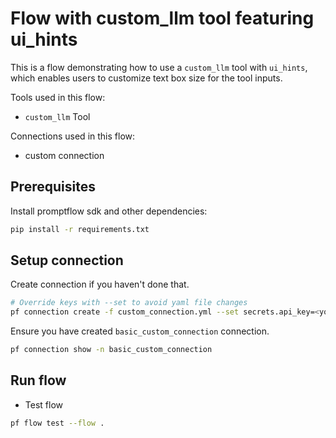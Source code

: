 # Flow with custom_llm tool featuring ui_hints
This is a flow demonstrating how to use a `custom_llm` tool with `ui_hints`, which enables users to customize text box size for the tool inputs.

Tools used in this flow:
- `custom_llm` Tool

Connections used in this flow:
- custom connection

## Prerequisites

Install promptflow sdk and other dependencies:
```bash
pip install -r requirements.txt
```

## Setup connection
Create connection if you haven't done that.
```bash
# Override keys with --set to avoid yaml file changes
pf connection create -f custom_connection.yml --set secrets.api_key=<your_api_key> configs.api_base=<your_api_base>
```

Ensure you have created `basic_custom_connection` connection.
```bash
pf connection show -n basic_custom_connection
```

## Run flow

- Test flow
```bash
pf flow test --flow .
```
